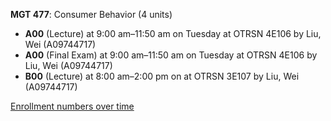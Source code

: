 **MGT 477**: Consumer Behavior (4 units)

- **A00** (Lecture) at 9:00 am–11:50 am on Tuesday at OTRSN 4E106 by Liu, Wei (A09744717)
- **A00** (Final Exam) at 9:00 am–11:50 am on Tuesday at OTRSN 4E106 by Liu, Wei (A09744717)
- **B00** (Lecture) at 8:00 am–2:00 pm on  at OTRSN 3E107 by Liu, Wei (A09744717)

[Enrollment numbers over time](./MGT477.tsv)
